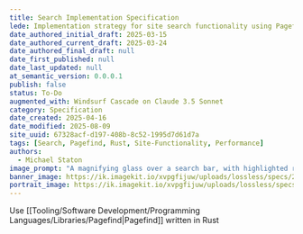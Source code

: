 ```yaml
---
title: Search Implementation Specification
lede: Implementation strategy for site search functionality using Pagefind
date_authored_initial_draft: 2025-03-15
date_authored_current_draft: 2025-03-24
date_authored_final_draft: null
date_first_published: null
date_last_updated: null
at_semantic_version: 0.0.0.1
publish: false
status: To-Do
augmented_with: Windsurf Cascade on Claude 3.5 Sonnet
category: Specification
date_created: 2025-04-16
date_modified: 2025-08-09
site_uuid: 67328acf-d197-408b-8c52-1995d7d61d7a
tags: [Search, Pagefind, Rust, Site-Functionality, Performance]
authors:
  - Michael Staton
image_prompt: "A magnifying glass over a search bar, with highlighted results appearing on a digital interface. The image conveys discovery, clarity, and the power of effective search tools."
banner_image: https://ik.imagekit.io/xvpgfijuw/uploads/lossless/specs/2025-05-05_banner_image_Search-Spec_70a07f30-1fcd-4974-b1f5-c38de755a6a0_nAskdVYWJ.webp
portrait_image: https://ik.imagekit.io/xvpgfijuw/uploads/lossless/specs/2025-05-05_portrait_image_Search-Spec_2ea5294e-f248-4290-91ec-8e2b69aace47_ePkc55z2x.webp
---
```

Use [[Tooling/Software Development/Programming Languages/Libraries/Pagefind|Pagefind]] written in Rust 
